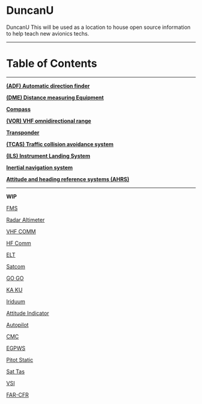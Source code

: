 # DuncanU
DuncanU
This will be used as a location to house open source information to help teach new avionics techs.   

------------------------------------------------------------------------------------------------------------
# Table of Contents
------------------------------------------------------------------------------------------------------------

**[(ADF) Automatic direction finder](https://github.com/flyn28261/DuncanU/blob/main/ADF/README.md#automatic-direction-finder)**

**[(DME) Distance measuring Equipment](https://github.com/flyn28261/DuncanU/tree/main/DME#distance-measuring--equipment)**

**[Compass](https://github.com/flyn28261/DuncanU/tree/main/Compass#compass)**

**[(VOR) VHF omnidirectional range](https://github.com/flyn28261/DuncanU/tree/main/VOR#vhf-omnidirectional-range)**

**[Transponder](https://github.com/flyn28261/DuncanU/blob/main/ATC/readme.md#transponder)**

**[(TCAS) Traffic collision avoidance system](https://github.com/flyn28261/DuncanU/tree/main/TCAS#traffic-collision-avoidance-systems-tcas)**

**[(ILS) Instrument Landing System](https://github.com/flyn28261/DuncanU/tree/main/ILS#insterments-landing-system-ils)**

**[Inertial navigation system](https://github.com/flyn28261/DuncanU/tree/main/INS#inertial-navigation-system)**

**[Attitude and heading reference systems (AHRS)](https://github.com/flyn28261/DuncanU/tree/main/AHRS#attitude-and-heading-reference-systems-ahrs)**

------------------------------------------------------------------------------------------------------------

****WIP****

[FMS](https://github.com/flyn28261/DuncanU/tree/main#FMS)

[Radar Altimeter](https://github.com/flyn28261/DuncanU/tree/main#Radar-Altimeter)

[VHF COMM](https://github.com/flyn28261/DuncanU/tree/main#VHF-COMM)

[HF Comm](https://github.com/flyn28261/DuncanU/tree/main#HF-Comm)

[ELT ](https://github.com/flyn28261/DuncanU/tree/main#ELT)

[Satcom](https://github.com/flyn28261/DuncanU/tree/main#Satcom)

[GO GO](https://github.com/flyn28261/DuncanU/tree/main#GO-GO)

[KA KU](https://github.com/flyn28261/DuncanU/tree/main#KA-KU)

[Iriduum](https://github.com/flyn28261/DuncanU/tree/main#Iriduum)

[Attitude Indicator](https://github.com/flyn28261/DuncanU/tree/main#Attitude-Indicator)

[Autopilot](https://github.com/flyn28261/DuncanU/tree/main#Autopilot)

[CMC](https://github.com/flyn28261/DuncanU/tree/main#CMC)

[EGPWS](https://github.com/flyn28261/DuncanU/tree/main#EGPWS)

[Pitot Static](https://github.com/flyn28261/DuncanU/tree/main#Pitot-Static)

[Sat Tas](https://github.com/flyn28261/DuncanU/tree/main#Sat-Tas)

[VSI](https://github.com/flyn28261/DuncanU/tree/main#VSI)

[FAR-CFR](https://github.com/flyn28261/DuncanU/tree/main#FAR-CFR)











